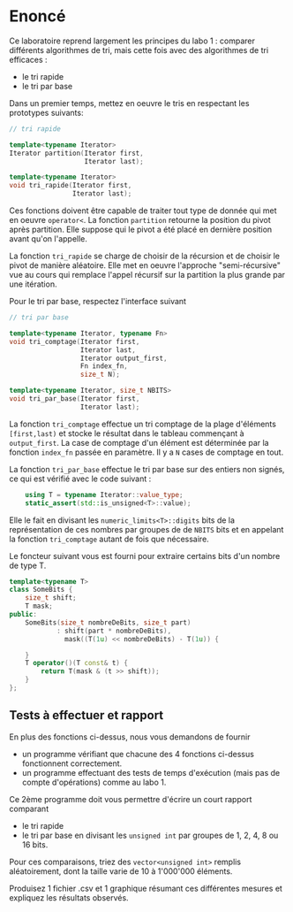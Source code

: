 # Enoncé 

Ce laboratoire reprend largement les principes du labo 1 : comparer différents algorithmes de tri, mais cette fois 
avec des algorithmes de tri efficaces : 

* le tri rapide
* le tri par base

Dans un premier temps, mettez en oeuvre le tris en respectant les prototypes suivants: 

~~~cpp 
// tri rapide

template<typename Iterator> 
Iterator partition(Iterator first, 
                   Iterator last);

template<typename Iterator> 
void tri_rapide(Iterator first, 
                Iterator last);
~~~ 

Ces fonctions doivent être capable de traiter tout type de donnée qui met en oeuvre `operator<`. La fonction 
`partition` retourne la position du pivot après partition. Elle suppose qui le pivot a été placé en dernière 
position avant qu'on l'appelle. 

La fonction `tri_rapide` se charge de choisir de la récursion et de choisir le pivot de manière aléatoire. Elle
met en oeuvre l'approche "semi-récursive" vue au cours qui remplace l'appel récursif sur la partition la plus grande
par une itération. 

Pour le tri par base, respectez l'interface suivant 

~~~cpp 
// tri par base 

template<typename Iterator, typename Fn>
void tri_comptage(Iterator first,  
                  Iterator last, 
                  Iterator output_first,  
                  Fn index_fn,  
                  size_t N);

template<typename Iterator, size_t NBITS>
void tri_par_base(Iterator first,  
                  Iterator last);
~~~

La fonction `tri_comptage` effectue un tri comptage de la plage d'éléments `[first,last)` et stocke le résultat dans 
le tableau commençant à `output_first`. La case de comptage d'un élément est déterminée par la fonction `index_fn` passée
en paramètre. Il y a `N` cases de comptage en tout. 

La fonction `tri_par_base` effectue le tri par base sur des entiers non signés, ce qui est vérifié avec le code suivant : 

~~~cpp 
    using T = typename Iterator::value_type;
    static_assert(std::is_unsigned<T>::value);
~~~ 

Elle le fait en divisant les `numeric_limits<T>::digits` bits de la représentation de ces nombres par groupes de 
de `NBITS` bits et en appelant la fonction `tri_comptage` autant de fois que nécessaire. 

Le foncteur suivant vous est fourni pour extraire certains bits d'un nombre de type T. 

~~~cpp 
template<typename T>
class SomeBits {
    size_t shift;
    T mask;
public:
    SomeBits(size_t nombreDeBits, size_t part)
            : shift(part * nombreDeBits),
              mask((T(1u) << nombreDeBits) - T(1u)) {

    }
    T operator()(T const& t) {
        return T(mask & (t >> shift));
    }
};
~~~ 

## Tests à effectuer et rapport 

En plus des fonctions ci-dessus, nous vous demandons de fournir 

* un programme vérifiant que chacune des 4 fonctions ci-dessus fonctionnent correctement. 
* un programme effectuant des tests de temps d'exécution (mais pas de compte d'opérations) comme au labo 1. 

Ce 2ème programme doit vous permettre d'écrire un court rapport comparant 

* le tri rapide
* le tri par base en divisant les `unsigned int` par groupes de 1, 2, 4, 8 ou 16 bits. 

Pour ces comparaisons, triez des `vector<unsigned int>` remplis aléatoirement, dont la taille varie de 
10 à 1'000'000 éléments. 

Produisez 1 fichier .csv et 1 graphique résumant ces différentes mesures et expliquez les résultats observés. 
